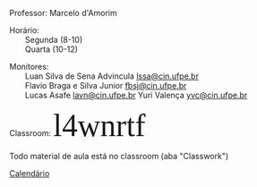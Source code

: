 Professor: Marcelo d'Amorim

Horário:<br>
  Segunda (8-10)<br>
  Quarta (10-12)

Monitores: <br>
  Luan Silva de Sena Advincula <lssa@cin.ufpe.br><br>
  Flavio Braga e Silva Junior <fbsj@cin.ufpe.br><br>
  Lucas Asafe <lavn@cin.ufpe.br>
   Yuri Valença <yvc@cin.ufpe.br>
  
Classroom: <span style="font-family:Papyrus; font-size:4em; font-color:yellow">l4wnrtf</font>

  Todo material de aula está no classroom (aba "Classwork")
  
  [Calendário](https://docs.google.com/spreadsheets/d/1cwtybq01K7j-1T_WmUMId7IKJWcuTBnFRV3U6QY2tiU/edit#gid=176233544)
